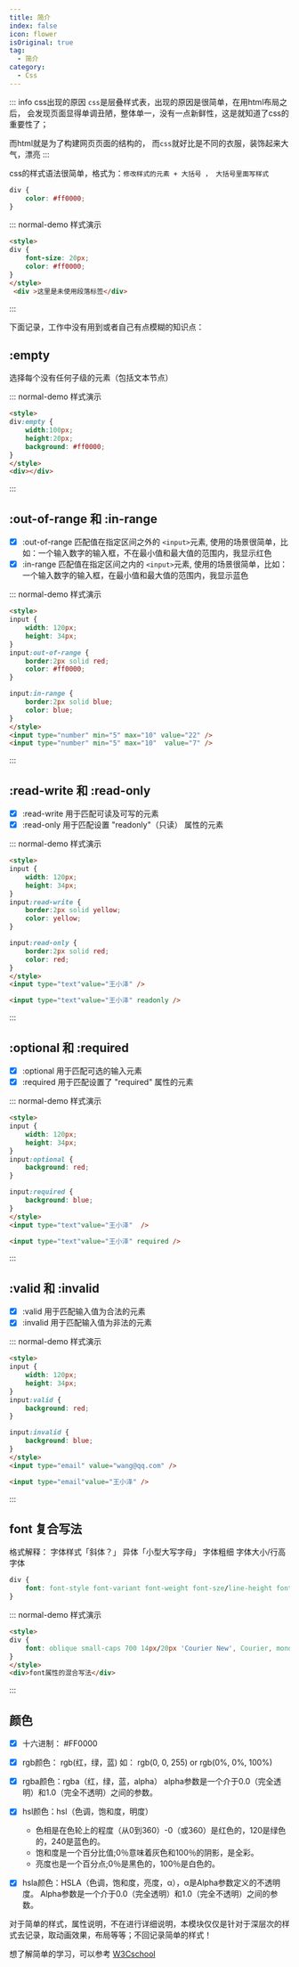 ```yaml
---
title: 简介
index: false
icon: flower
isOriginal: true
tag: 
  - 简介
category:
  - Css
---
```


::: info css出现的原因
`css`是层叠样式表，出现的原因是很简单，在用html布局之后， 会发现页面显得单调丑陋，整体单一，没有一点新鲜性，这是就知道了css的重要性了；

而html就是为了构建网页页面的结构的， 而`css`就好比是不同的衣服，装饰起来大气，漂亮
:::

css的样式语法很简单，格式为：`修改样式的元素 + 大括号 ， 大括号里面写样式`

``` css
div {
    color: #ff0000;
}
```

::: normal-demo 样式演示

```html
<style>
div {
    font-size: 20px;
    color: #ff0000;
}
</style>
 <div >这里是未使用段落标签</div>
```

:::

下面记录，工作中没有用到或者自己有点模糊的知识点：

## :empty

选择每个没有任何子级的元素（包括文本节点）

::: normal-demo 样式演示

```html
<style>
div:empty {
    width:100px;
    height:20px;
    background: #ff0000;
}
</style>
<div></div>
```

:::

## :out-of-range 和 :in-range

- [x] :out-of-range 匹配值在指定区间之外的 `<input>`元素, 使用的场景很简单，比如：一个输入数字的输入框，不在最小值和最大值的范围内，我显示红色
- [x] :in-range 匹配值在指定区间之内的 `<input>`元素, 使用的场景很简单，比如：一个输入数字的输入框，在最小值和最大值的范围内，我显示蓝色

::: normal-demo 样式演示

```html
<style>
input {
    width: 120px;
    height: 34px;
}
input:out-of-range {
    border:2px solid red;
    color: #ff0000;
}

input:in-range {
    border:2px solid blue;
    color: blue;
}
</style>
<input type="number" min="5" max="10" value="22" />
<input type="number" min="5" max="10"  value="7" />
```

:::

## :read-write 和 :read-only

- [x] :read-write 用于匹配可读及可写的元素
- [x] :read-only 用于匹配设置 "readonly"（只读） 属性的元素

::: normal-demo 样式演示

```html
<style>
input {
    width: 120px;
    height: 34px;
}
input:read-write {
    border:2px solid yellow;
    color: yellow;
}

input:read-only {
    border:2px solid red;
    color: red;
}
</style>
<input type="text"value="王小泽" />

<input type="text"value="王小泽" readonly />

```

:::

## :optional 和 :required

- [x] :optional 用于匹配可选的输入元素
- [x] :required 用于匹配设置了 "required" 属性的元素

::: normal-demo 样式演示

```html
<style>
input {
    width: 120px;
    height: 34px;
}
input:optional {
    background: red;
}

input:required {
    background: blue;
}
</style>
<input type="text"value="王小泽"  />

<input type="text"value="王小泽" required />

```

:::

## :valid 和 :invalid

- [x] :valid 用于匹配输入值为合法的元素
- [x] :invalid 用于匹配输入值为非法的元素

::: normal-demo 样式演示

```html
<style>
input {
    width: 120px;
    height: 34px;
}
input:valid {
    background: red;
}

input:invalid {
    background: blue;
}
</style>
<input type="email" value="wang@qq.com" />

<input type="email"value="王小泽" />

```

:::

## font 复合写法

格式解释： 字体样式「斜体？」 异体「小型大写字母」 字体粗细 字体大小/行高 字体

``` css
div {
    font: font-style font-variant font-weight font-sze/line-height font-family; 
}

```

::: normal-demo 样式演示

```html
<style>
div {
    font: oblique small-caps 700 14px/20px 'Courier New', Courier, monospace;
}
</style>
<div>font属性的混合写法</div>

```

:::

## 颜色

- [x] 十六进制： #FF0000
- [x] rgb颜色： rgb(红，绿，蓝) 如： rgb(0, 0, 255) or rgb(0%, 0%, 100%)
- [x] rgba颜色：rgba（红，绿，蓝，alpha） alpha参数是一个介于0.0（完全透明）和1.0（完全不透明）之间的参数。
- [x] hsl颜色：hsl（色调，饱和度，明度）
  - 色相是在色轮上的程度（从0到360）-0（或360）是红色的，120是绿色的，240是蓝色的。
  - 饱和度是一个百分比值;0％意味着灰色和100％的阴影，是全彩。
  - 亮度也是一个百分点;0％是黑色的，100％是白色的。
- [x] hsla颜色：HSLA（色调，饱和度，亮度，α），α是Alpha参数定义的不透明度。 Alpha参数是一个介于0.0（完全透明）和1.0（完全不透明）之间的参数。


对于简单的样式，属性说明，不在进行详细说明，本模块仅仅是针对于深层次的样式去记录，取动画效果，布局等等；不回记录简单的样式！

想了解简单的学习，可以参考 [W3Cschool](https://www.w3cschool.cn/html/)
